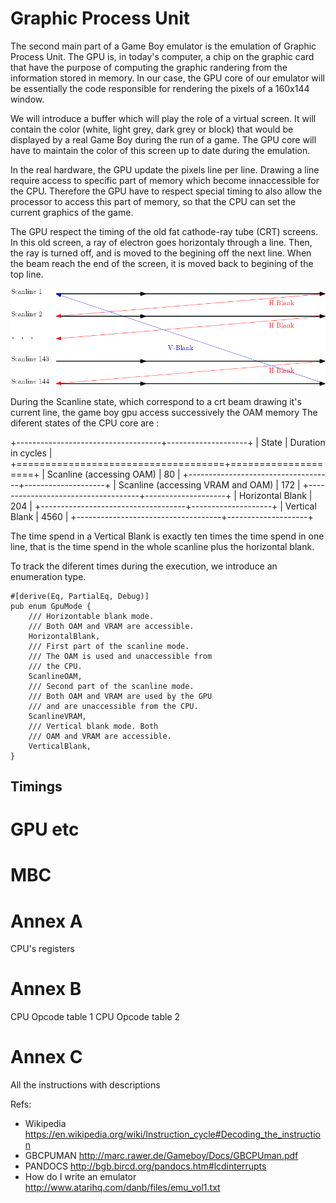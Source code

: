Graphic Process Unit 
====================

The second main part of a Game Boy emulator is the emulation
of Graphic Process Unit.
The GPU is, in today's computer, a chip on the graphic
card that have the purpose of computing the graphic randering
from the information stored in memory.
In our case, the GPU core of our emulator will be
essentially the code responsible for rendering the pixels of a
160x144 window.

We will introduce a buffer which will play the role of a
virtual screen.
It will contain the color
(white, light grey, dark grey or block) that would be displayed by
a real Game Boy during the run of a game.
The GPU core will have to maintain the color of this screen
up to date during the emulation.

In the real hardware, the GPU update the pixels line per line.
Drawing a line require access to specific part of memory
which become innaccessible for the CPU.
Therefore the GPU have to respect special timing to
also allow the processor to access this part of memory,
so that the CPU can set the current graphics of the game.

The GPU respect the timing of the old fat cathode-ray tube (CRT) screens.
In this old screen, a ray of electron goes horizontaly through a line.
Then, the ray is turned off, and is moved to the begining off the next line.
When the beam reach the end of the screen, it is moved back to
begining of the top line.

![The CRT like timings](images/gpu-crt.png)

During the Scanline state, which correspond to a crt beam drawing
it's current line, the game boy gpu access
successively the OAM memory 
The diferent states of the CPU core are :

+------------------------------------+--------------------+
| State                              | Duration in cycles |
+====================================+====================+
| Scanline (accessing OAM)           | 80                 |
+------------------------------------+--------------------+
| Scanline (accessing VRAM and OAM)  | 172                |
+------------------------------------+--------------------+
| Horizontal Blank                   | 204                |
+------------------------------------+--------------------+
| Vertical Blank                     | 4560               |
+------------------------------------+--------------------+

The time spend in a Vertical Blank is exactly ten times
the time spend in one line, that is the time spend
in the whole scanline plus the horizontal blank.

To track the diferent times during the execution,
we introduce an enumeration type.

``` {.rust}
#[derive(Eq, PartialEq, Debug)]
pub enum GpuMode {
    /// Horizontable blank mode.
    /// Both OAM and VRAM are accessible.
    HorizontalBlank,
    /// First part of the scanline mode.
    /// The OAM is used and unaccessible from
    /// the CPU.
    ScanlineOAM,
    /// Second part of the scanline mode.
    /// Both OAM and VRAM are used by the GPU
    /// and are unaccessible from the CPU.
    ScanlineVRAM,
    /// Vertical blank mode. Both
    /// OAM and VRAM are accessible.
    VerticalBlank,
}
```

Timings
-------

# GPU etc

# MBC

# Annex A
CPU's registers
# Annex B
CPU Opcode table 1
CPU Opcode table 2
# Annex C
All the instructions with descriptions

Refs:

* Wikipedia https://en.wikipedia.org/wiki/Instruction_cycle#Decoding_the_instruction
* GBCPUMAN http://marc.rawer.de/Gameboy/Docs/GBCPUman.pdf
* PANDOCS http://bgb.bircd.org/pandocs.htm#lcdinterrupts
* How do I write an emulator http://www.atarihq.com/danb/files/emu_vol1.txt

